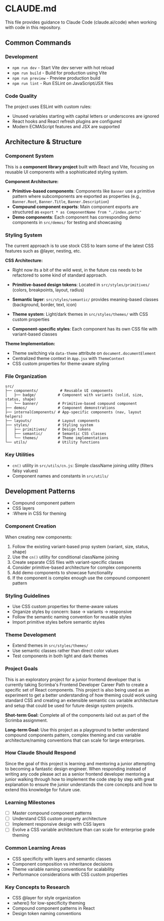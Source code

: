 # CLAUDE.md

This file provides guidance to Claude Code (claude.ai/code) when working with code in this repository.

## Common Commands

### Development

- `npm run dev` - Start Vite dev server with hot reload
- `npm run build` - Build for production using Vite
- `npm run preview` - Preview production build
- `npm run lint` - Run ESLint on JavaScript/JSX files

### Code Quality

The project uses ESLint with custom rules:

- Unused variables starting with capital letters or underscores are ignored
- React hooks and React refresh plugins are configured
- Modern ECMAScript features and JSX are supported

## Architecture & Structure

### Component System

This is a **component library project** built with React and Vite, focusing on reusable UI components with a sophisticated styling system.

**Component Architecture:**

- **Primitive-based components**: Components like `Banner` use a primitive pattern where subcomponents are exported as properties (e.g., `Banner.Root`, `Banner.Title`, `Banner.Description`)
- **Compound component exports**: Main component exports are structured as `export * as ComponentName from "./index.parts"`
- **Demo components**: Each component has corresponding demo components in `src/demos/` for testing and showcasing

### Styling System

The current approach is to use stock CSS to learn some of the latest CSS features such as @layer, nesting, etc.

**CSS Architecture:**

- Right now its a bit of the wild west, in the future css needs to be refactored to some kind of standard approach.

- **Primitive-based design tokens**: Located in `src/styles/primitives/` (colors, breakpoints, layout, radius)
- **Semantic layer**: `src/styles/semantic/` provides meaning-based classes (background, border, text, icon)
- **Theme system**: Light/dark themes in `src/styles/themes/` with CSS custom properties
- **Component-specific styles**: Each component has its own CSS file with variant-based classes

**Theme Implementation:**

- Theme switching via `data-theme` attribute on `document.documentElement`
- Centralized theme context in `App.jsx` with `ThemeContext`
- CSS custom properties for theme-aware styling

### File Organization

```
src/
├── components/          # Reusable UI components
│   ├── badge/          # Component with variants (solid, size, status, shape)
│   └── banner/         # Primitive-based compound component
├── demos/              # Component demonstrations
├── internalComponents/ # App-specific components (nav, layout helpers)
├── layouts/            # Layout components
├── styles/             # Styling system
│   ├── primitives/     # Design tokens
│   ├── semantic/       # Semantic CSS classes
│   └── themes/         # Theme implementations
└── utils/              # Utility functions
```

### Key Utilities

- `cn()` utility in `src/utils/cn.js`: Simple className joining utility (filters falsy values)
- Component names and constants in `src/utils/`

## Development Patterns

- Compound component pattern
- CSS layers
- :Where in CSS for theming

### Component Creation

When creating new components:

1. Follow the existing variant-based prop system (variant, size, status, shape)
2. Use the `cn()` utility for conditional className joining
3. Create separate CSS files with variant-specific classes
4. Consider primitive-based architecture for complex components
5. Add demo components to showcase functionality
6. If the component is complex enough use the compound component pattern

### Styling Guidelines

- Use CSS custom properties for theme-aware values
- Organize styles by concern: base → variants → responsive
- Follow the semantic naming convention for reusable styles
- Import primitive styles before semantic styles

### Theme Development

- Extend themes in `src/styles/themes/`
- Use semantic classes rather than direct color values
- Test components in both light and dark themes

### Project Goals

This is an exploratory project for a junior frontend developer that is currently taking Scrimba's Frontend Developer Career Path to create a specific set of React components. This project is also being used as an experiment to get a better understanding of how theming could work using standard CSS and creating an extensible semantic css variable architecture and setup that could be used for future design system projects.

**Shot-term Goal:**
Complete all of the components laid out as part of the Scrimba assignment.

**Long-term Goal:**
Use this project as a playground to better understand compound components pattern, complex theming and css variable architecture/naming conventions that can scale for large enterprises.

### How Claude Should Respond

Since the goal of this project is learning and mentoring a junior attempting to becoming a fantastic design engineer. When responding instead of writing any code please act as a senior frontend developer mentoring a junior walking through how to implement the code step by step with great explanation to ensure the junior understands the core concepts and how to extend this knowledge for future use.

### Learning Milestones

- [ ] Master compound component patterns
- [ ] Understand CSS custom property architecture
- [ ] Implement responsive design with CSS layers
- [ ] Evolve a CSS variable architecture than can scale for enterprise grade theming

### Common Learning Areas

- CSS specificity with layers and semantic classes
- Component composition vs inheritance decisions
- Theme variable naming conventions for scalability
- Performance considerations with CSS custom properties

### Key Concepts to Research

- CSS @layer for style organization
- :where() for low-specificity theming
- Compound component patterns in React
- Design token naming conventions
